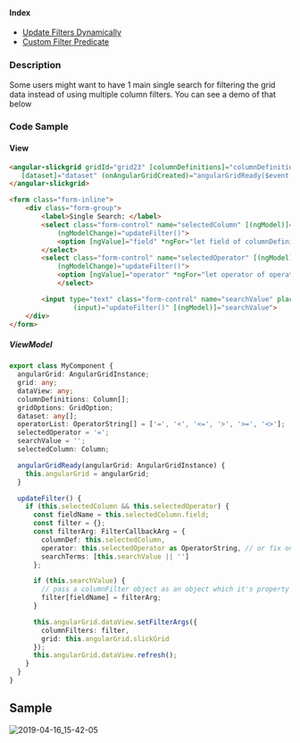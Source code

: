 #### Index
- [Update Filters Dynamically](input-filter.md#update-filters-dynamically)
- [Custom Filter Predicate](input-filter.md#custom-filter-predicate)

### Description
Some users might want to have 1 main single search for filtering the grid data instead of using multiple column filters. You can see a demo of that below

### Code Sample
#### View
```html
<angular-slickgrid gridId="grid23" [columnDefinitions]="columnDefinitions" [gridOptions]="gridOptions"
   [dataset]="dataset" (onAngularGridCreated)="angularGridReady($event.detail)">
</angular-slickgrid>

<form class="form-inline">
    <div class="form-group">
        <label>Single Search: </label>
        <select class="form-control" name="selectedColumn" [(ngModel)]="selectedColumn"
            (ngModelChange)="updateFilter()">
            <option [ngValue]="field" *ngFor="let field of columnDefinitions">{{field.name}}</option>
        </select>
        <select class="form-control" name="selectedOperator" [(ngModel)]="selectedOperator"
            (ngModelChange)="updateFilter()">
            <option [ngValue]="operator" *ngFor="let operator of operatorList">{{operator}}</option>
            </select>

        <input type="text" class="form-control" name="searchValue" placeholder="search value" autocomplete="off"
                (input)="updateFilter()" [(ngModel)]="searchValue">
    </div>
</form>
```

##### ViewModel
```ts
export class MyComponent {
  angularGrid: AngularGridInstance;
  grid: any;
  dataView: any;
  columnDefinitions: Column[];
  gridOptions: GridOption;
  dataset: any[];
  operatorList: OperatorString[] = ['=', '<', '<=', '>', '>=', '<>'];
  selectedOperator = '=';
  searchValue = '';
  selectedColumn: Column;

  angularGridReady(angularGrid: AngularGridInstance) {
    this.angularGrid = angularGrid;
  }

  updateFilter() {
    if (this.selectedColumn && this.selectedOperator) {
      const fieldName = this.selectedColumn.field;
      const filter = {};
      const filterArg: FilterCallbackArg = {
        columnDef: this.selectedColumn,
        operator: this.selectedOperator as OperatorString, // or fix one yourself like '='
        searchTerms: [this.searchValue || '']
      };

      if (this.searchValue) {
        // pass a columnFilter object as an object which it's property name must be a column field name (e.g.: 'duration': {...} )
        filter[fieldName] = filterArg;
      }

      this.angularGrid.dataView.setFilterArgs({
        columnFilters: filter,
        grid: this.angularGrid.slickGrid
      });
      this.angularGrid.dataView.refresh();
    }
  }
}
```

## Sample
![2019-04-16_15-42-05](https://user-images.githubusercontent.com/643976/56239148-3b530680-605e-11e9-99a2-e9a163abdd0c.gif)